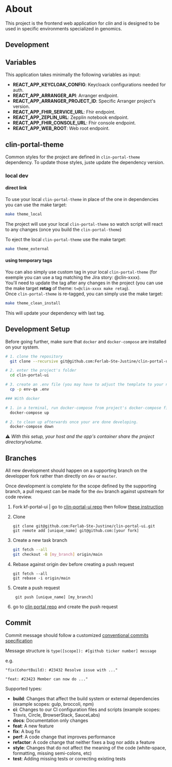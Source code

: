 # About
This project is the frontend web application for _clin_ and is designed to be used in specific environments specialized in genomics.


## Development

## Variables

This application takes minimally the following variables as input:

- **REACT_APP_KEYCLOAK_CONFIG**: Keycloack configurations needed for auth.
- **REACT_APP_ARRANGER_API**: Arranger endpoint.
- **REACT_APP_ARRANGER_PROJECT_ID**: Specific Arranger project's version.
- **REACT_APP_FHIR_SERVICE_URL**: Fhir endpoint.
- **REACT_APP_ZEPLIN_URL**: Zepplin notebook endpoint.
- **REACT_APP_FHIR_CONSOLE_URL**: Fhir console endpoint.
- **REACT_APP_WEB_ROOT**: Web root endpoint.

## clin-portal-theme
Common styles for the project are defined in ```clin-portal-theme``` dependency.
To update those styles, juste update the dependency version.

### local dev
#### direct link
To use your local ```clin-portal-theme``` in place of the one in dependencies you can use the make target:
```bash
make theme_local
```
The project will use your local ```clin-portal-theme``` so watch script will react to any changes (once you build the ```clin-portal-theme```)  

To eject the local ```clin-portal-theme``` use the make target:
```bash
make theme_external
```

#### using temporary tags
You can also simply use custom tag in your local ```clin-portal-theme``` (for exemple you can use a tag matching the Jira story: @clin-xxxx).  
You'll need to update the tag after any changes in the project (you can use the make target **retag** of theme: ```t=@clin-xxxx make retag```).  
Once ```clin-portal-theme``` is re-tagged, you can simply use the make target:
 ```bash
make theme_clean_install
```
This will update your dependency with last tag.

## Development Setup

Before going further, make sure that ```docker``` and ```docker-compose``` are installed on your system.

```bash
# 1. clone the repository
  git clone --recursive git@github.com:Ferlab-Ste-Justine/clin-portal-ui.git

# 2. enter the project's folder
  cd clin-portal-ui

# 3. create an .env file (you may have to adjust the template to your needs)
  cp -p env-qa .env

### With docker

# 1. in a terminal, run docker-compose from project's docker-compose file.
  docker-compose up

# 2. to clean up afterwards once your are done developing.
  docker-compose down
```
:warning: _With this setup, your host and the app's container share the project directory/volume._


## Branches

All new development should happen on a supporting branch on the developper fork rather than directly on `dev` or `master`.

Once development is complete for the scope defined by the supporting branch, a pull request can be made for the `dev` branch against upstream for code review.

1. Fork kf-portal-ui | go to [clin-portal-ui repo](https://github.com/Ferlab-Ste-Justine/clin-portal-ui) then follow [these instruction](https://help.github.com/en/github/getting-started-with-github/fork-a-repo#fork-an-example-repository)

2. Clone

   ```
   git clone git@github.com:Ferlab-Ste-Justine/clin-portal-ui.git
   git remote add [unique_name] git@github.com:[your fork]
   ```

3. Create a new task branch

   ```sh
   git fetch --all
   git checkout -B [my_branch] origin/main
   ```

4. Rebase against origin dev before creating a push request

   ```
   git fetch --all
   git rebase -i origin/main
   ```

5. Create a push request

   ```
    git push [unique_name] [my_branch]
   ```

6. go to [clin portal repo](https://github.com/Ferlab-Ste-Justine/clin-portal-ui/pulls) and create the push request

## Commit

Commit message should follow a customized [conventional commits specification](https://www.conventionalcommits.org/en/v1.0.0/)

Message structure is `type([scope]): #[github ticker number] message`

e.g.

```
"fix(CohortBuild): #23432 Resolve issue with ..."

"feat: #23423 Member can now do ..."
```

Supported types:

- **build**: Changes that affect the build system or external dependencies (example scopes: gulp, broccoli, npm)
- **ci**: Changes to our CI configuration files and scripts (example scopes: Travis, Circle, BrowserStack, SauceLabs)
- **docs**: Documentation only changes
- **feat**: A new feature
- **fix**: A bug fix
- **perf**: A code change that improves performance
- **refactor**: A code change that neither fixes a bug nor adds a feature
- **style**: Changes that do not affect the meaning of the code (white-space, formatting, missing semi-colons, etc)
- **test**: Adding missing tests or correcting existing tests

